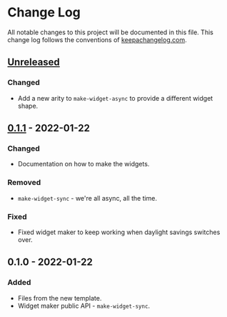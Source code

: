# Change Log
All notable changes to this project will be documented in this file. This change log follows the conventions of [keepachangelog.com](http://keepachangelog.com/).

## [Unreleased]
### Changed
- Add a new arity to `make-widget-async` to provide a different widget shape.

## [0.1.1] - 2022-01-22
### Changed
- Documentation on how to make the widgets.

### Removed
- `make-widget-sync` - we're all async, all the time.

### Fixed
- Fixed widget maker to keep working when daylight savings switches over.

## 0.1.0 - 2022-01-22
### Added
- Files from the new template.
- Widget maker public API - `make-widget-sync`.

[Unreleased]: https://sourcehost.site/your-name/trivial-library-example/compare/0.1.1...HEAD
[0.1.1]: https://sourcehost.site/your-name/trivial-library-example/compare/0.1.0...0.1.1
